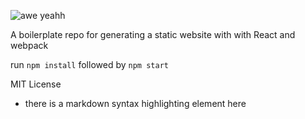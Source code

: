 ![awe
yeahh](https://dl.dropboxusercontent.com/u/567408/gifs/its-happening.gif)

A boilerplate repo for generating a static website with with React and webpack

run ```npm install``` followed by ```npm start```

MIT License

* there is a markdown syntax highlighting element here
